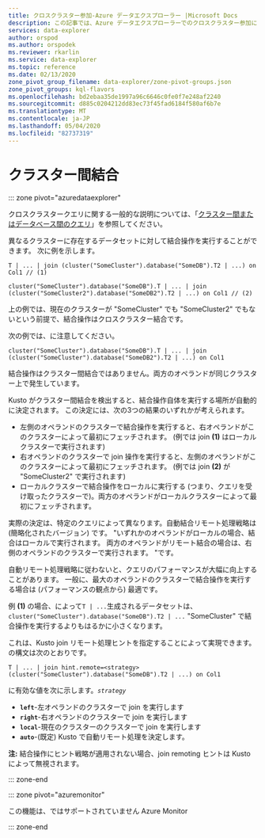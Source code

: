 ```yaml
---
title: クロスクラスター参加-Azure データエクスプローラー |Microsoft Docs
description: この記事では、Azure データエクスプローラーでのクロスクラスター参加について説明します。
services: data-explorer
author: orspod
ms.author: orspodek
ms.reviewer: rkarlin
ms.service: data-explorer
ms.topic: reference
ms.date: 02/13/2020
zone_pivot_group_filename: data-explorer/zone-pivot-groups.json
zone_pivot_groups: kql-flavors
ms.openlocfilehash: bd2ebaa35de1997a96c6646c0fe0f7e248af2240
ms.sourcegitcommit: d885c0204212dd83ec73f45fad6184f580af6b7e
ms.translationtype: MT
ms.contentlocale: ja-JP
ms.lasthandoff: 05/04/2020
ms.locfileid: "82737319"
---
```

# <a name="cross-cluster-join"></a>クラスター間結合

::: zone pivot="azuredataexplorer"

クロスクラスタークエリに関する一般的な説明については、「[クラスター間またはデータベース間のクエリ](cross-cluster-or-database-queries.md)」を参照してください。

異なるクラスターに存在するデータセットに対して結合操作を実行することができます。 次に例を示します。 

```kusto
T | ... | join (cluster("SomeCluster").database("SomeDB").T2 | ...) on Col1 // (1)

cluster("SomeCluster").database("SomeDB").T | ... | join (cluster("SomeCluster2").database("SomeDB2").T2 | ...) on Col1 // (2)
```

上の例では、現在のクラスターが "SomeCluster" でも "SomeCluster2" でもないという前提で、結合操作はクロスクラスター結合です。

次の例では、に注意してください。

```kusto
cluster("SomeCluster").database("SomeDB").T | ... | join (cluster("SomeCluster").database("SomeDB2").T2 | ...) on Col1 
```

結合操作はクラスター間結合ではありません。両方のオペランドが同じクラスター上で発生しています。

Kusto がクラスター間結合を検出すると、結合操作自体を実行する場所が自動的に決定されます。 この決定には、次の3つの結果のいずれかが考えられます。
* 左側のオペランドのクラスターで結合操作を実行すると、右オペランドがこのクラスターによって最初にフェッチされます。 (例では join **(1)** はローカルクラスターで実行されます)
* 右オペランドのクラスターで join 操作を実行すると、左側のオペランドがこのクラスターによって最初にフェッチされます。 (例では join **(2)** が "SomeCluster2" で実行されます)
* ローカルクラスターで結合操作をローカルに実行する (つまり、クエリを受け取ったクラスターで)。両方のオペランドがローカルクラスターによって最初にフェッチされます。

実際の決定は、特定のクエリによって異なります。自動結合リモート処理戦略は (簡略化されたバージョン) です。 "いずれかのオペランドがローカルの場合、結合はローカルで実行されます。 両方のオペランドがリモート結合の場合は、右側のオペランドのクラスターで実行されます。 "です。

自動リモート処理戦略に従わないと、クエリのパフォーマンスが大幅に向上することがあります。 一般に、最大のオペランドのクラスターで結合操作を実行する場合は (パフォーマンスの観点から) 最適です。

例 **(1)** の場合、によって```T | ...```生成されるデータセットは、 ```cluster("SomeCluster").database("SomeDB").T2 | ...``` "SomeCluster" で結合操作を実行するよりもはるかに小さくなります。

これは、Kusto join リモート処理ヒントを指定することによって実現できます。 の構文は次のとおりです。

```kusto
T | ... | join hint.remote=<strategy> (cluster("SomeCluster").database("SomeDB").T2 | ...) on Col1
```

に有効な値を次に示します。*`strategy`*
* **`left`**-左オペランドのクラスターで join を実行します 
* **`right`**-右オペランドのクラスターで join を実行します
* **`local`**-現在のクラスターのクラスターで join を実行します
* **`auto`**-(既定) Kusto で自動リモート処理を決定します。

**注:** 結合操作にヒント戦略が適用されない場合、join remoting ヒントは Kusto によって無視されます。

::: zone-end

::: zone pivot="azuremonitor"

この機能は、ではサポートされていません Azure Monitor

::: zone-end
